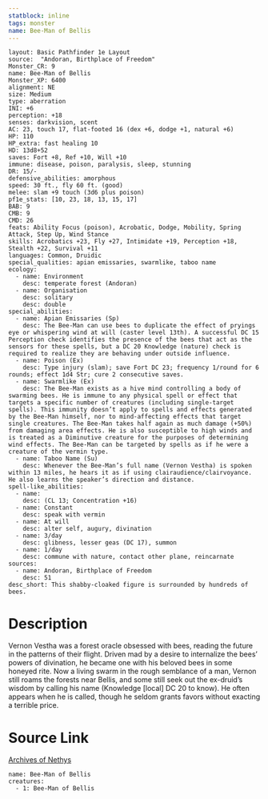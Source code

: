 ```yaml
---
statblock: inline
tags: monster
name: Bee-Man of Bellis
---
```

```statblock
layout: Basic Pathfinder 1e Layout
source:  "Andoran, Birthplace of Freedom"
Monster_CR: 9
name: Bee-Man of Bellis
Monster_XP: 6400
alignment: NE
size: Medium
type: aberration
INI: +6
perception: +18
senses: darkvision, scent
AC: 23, touch 17, flat-footed 16 (dex +6, dodge +1, natural +6)
HP: 110
HP_extra: fast healing 10
HD: 13d8+52
saves: Fort +8, Ref +10, Will +10
immune: disease, poison, paralysis, sleep, stunning
DR: 15/-
defensive_abilities: amorphous
speed: 30 ft., fly 60 ft. (good)
melee: slam +9 touch (3d6 plus poison)
pf1e_stats: [10, 23, 18, 13, 15, 17]
BAB: 9
CMB: 9
CMD: 26
feats: Ability Focus (poison), Acrobatic, Dodge, Mobility, Spring Attack, Step Up, Wind Stance
skills: Acrobatics +23, Fly +27, Intimidate +19, Perception +18, Stealth +22, Survival +11
languages: Common, Druidic
special_qualities: apian emissaries, swarmlike, taboo name
ecology:
  - name: Environment
    desc: temperate forest (Andoran)
  - name: Organisation
    desc: solitary
    desc: double
special_abilities:
  - name: Apian Emissaries (Sp)
    desc: The Bee-Man can use bees to duplicate the effect of pryings eye or whispering wind at will (caster level 13th). A successful DC 15 Perception check identifies the presence of the bees that act as the sensors for these spells, but a DC 20 Knowledge (nature) check is required to realize they are behaving under outside influence.
  - name: Poison (Ex)
    desc: Type injury (slam); save Fort DC 23; frequency 1/round for 6 rounds; effect 1d4 Str; cure 2 consecutive saves.
  - name: Swarmlike (Ex)
    desc: The Bee-Man exists as a hive mind controlling a body of swarming bees. He is immune to any physical spell or effect that targets a specific number of creatures (including single-target spells). This immunity doesn’t apply to spells and effects generated by the Bee-Man himself, nor to mind-affecting effects that target single creatures. The Bee-Man takes half again as much damage (+50%) from damaging area effects. He is also susceptible to high winds and is treated as a Diminutive creature for the purposes of determining wind effects. The Bee-Man can be targeted by spells as if he were a creature of the vermin type.
  - name: Taboo Name (Su)
    desc: Whenever the Bee-Man’s full name (Vernon Vestha) is spoken within 13 miles, he hears it as if using clairaudience/clairvoyance. He also learns the speaker’s direction and distance.
spell-like_abilities:
  - name:
    desc: (CL 13; Concentration +16)
  - name: Constant
    desc: speak with vermin
  - name: At will
    desc: alter self, augury, divination
  - name: 3/day
    desc: glibness, lesser geas (DC 17), summon
  - name: 1/day
    desc: commune with nature, contact other plane, reincarnate
sources:
  - name: Andoran, Birthplace of Freedom
    desc: 51
desc_short: This shabby-cloaked figure is surrounded by hundreds of bees.
```
# Description
Vernon Vestha was a forest oracle obsessed with bees, reading the future in the patterns of their flight. Driven mad by a desire to internalize the bees’ powers of divination, he became one with his beloved bees in some honeyed rite. Now a living swarm in the rough semblance of a man, Vernon still roams the forests near Bellis, and some still seek out the ex-druid’s wisdom by calling his name (Knowledge [local] DC 20 to know). He often appears when he is called, though he seldom grants favors without exacting a terrible price.
# Source Link
[Archives of Nethys](https://aonprd.com/MonsterDisplay.aspx?ItemName=Bee-Man%20of%20Bellis)
```encounter-table
name: Bee-Man of Bellis
creatures:
  - 1: Bee-Man of Bellis
```
